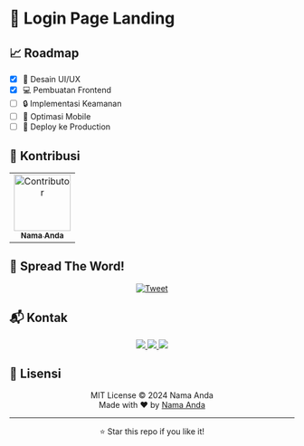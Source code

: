 # 🌟 Login Page Landing




## 📈 Roadmap

- [x] 🎨 Desain UI/UX
- [x] 💻 Pembuatan Frontend
- [ ] 🔒 Implementasi Keamanan
- [ ] 📱 Optimasi Mobile
- [ ] 🚀 Deploy ke Production

## 🤝 Kontribusi

<table>
  <tr>
    <td align="center">
      <a href="https://github.com/username">
        <img src="https://github.com/username.png" width="100px;" alt="Contributor"/><br />
        <sub><b>Nama Anda</b></sub>
      </a>
    </td>
    <!-- Tambahkan kontributor lain di sini -->
  </tr>
</table>

## 🌟 Spread The Word!

<p align="center">
  <a href="https://twitter.com/intent/tweet?text=Check%20out%20this%20awesome%20project!&url=https://github.com/username/repo">
    <img src="https://img.shields.io/twitter/url?style=social&url=https%3A%2F%2Fgithub.com%2Fusername%2Frepo" alt="Tweet"/>
  </a>
</p>

## 📬 Kontak

<p align="center">
  <a href="mailto:your.email@example.com">
    <img src="https://img.shields.io/badge/Email-D14836?style=for-the-badge&logo=gmail&logoColor=white"/>
  </a>
  <a href="https://linkedin.com/in/username">
    <img src="https://img.shields.io/badge/LinkedIn-0077B5?style=for-the-badge&logo=linkedin&logoColor=white"/>
  </a>
  <a href="https://twitter.com/username">
    <img src="https://img.shields.io/badge/Twitter-1DA1F2?style=for-the-badge&logo=twitter&logoColor=white"/>
  </a>
</p>

## 📝 Lisensi

<p align="center">
  MIT License &copy; 2024 Nama Anda
  <br/>
  Made with ❤️ by <a href="https://github.com/username">Nama Anda</a>
</p>

---

<div align="center">
  ⭐ Star this repo if you like it!
</div>
